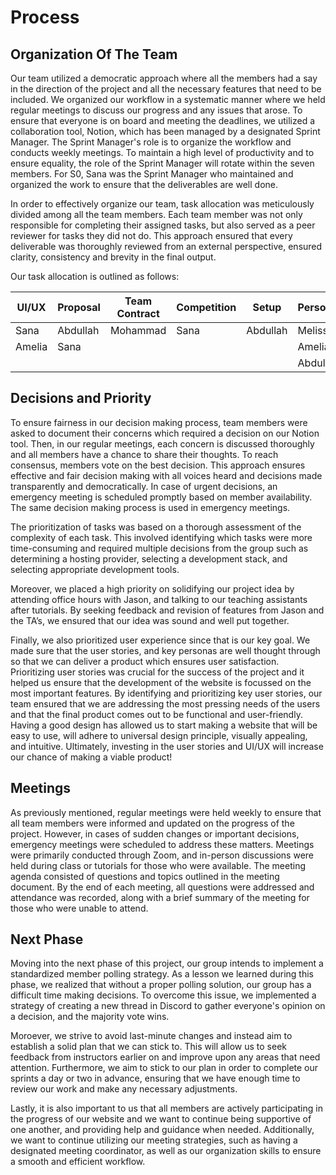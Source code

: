 # Process

## Organization Of The Team

Our team utilized a democratic approach where all the members had a say in the direction of the project and all the necessary features that need to be included. We organized our workflow in a systematic manner where we held regular meetings to discuss our progress and any issues that arose. To ensure that everyone is on board and meeting the deadlines, we utilized a collaboration tool, Notion, which has been managed by a designated Sprint Manager. The Sprint Manager's role is to organize the workflow and conducts weekly meetings. To maintain a high level of productivity and to ensure equality, the role of the Sprint Manager will rotate within the seven members. For S0, Sana was the Sprint Manager who maintained and organized the work to ensure that the deliverables are well done.

In order to effectively organize our team, task allocation was meticulously divided among all the team members. Each team member was not only responsible for completing their assigned tasks, but also served as a peer reviewer for tasks they did not do. This approach ensured that every deliverable was thoroughly reviewed from an external perspective, ensured clarity, consistency and brevity in the final output.

Our task allocation is outlined as follows: 

| UI/UX | Proposal | Team Contract | Competition | Setup | Personas | Process | PB | Done | README |
| --- | --- | --- | --- | --- | --- | --- | --- | --- | --- |
| Sana | Abdullah | Mohammad | Sana | Abdullah | Melissa | Kyle | Kyle | Mohammad | Abdullah |
| Amelia  | Sana |  |  |  | Amelia  | Melissa | Tamseel |  |  |
|  |  |  |  |  | Abdullah | Sana |  |  |  |

## **************************************Decisions and Priority**************************************

To ensure fairness in our decision making process, team members were asked to document their concerns which required a decision on our Notion tool. Then, in our regular meetings, each concern is discussed thoroughly and all members have a chance to share their thoughts. To reach consensus, members vote on the best decision. This approach ensures effective and fair decision making with all voices heard and decisions made transparently and democratically. In case of urgent decisions, an emergency meeting is scheduled promptly based on member availability. The same decision making process is used in emergency meetings.


The prioritization of tasks was based on a thorough assessment of the complexity of each task. This involved identifying which tasks were more time-consuming and required multiple decisions from the group such as determining a hosting provider, selecting a development stack, and selecting appropriate development tools.

Moreover, we placed a high priority on solidifying our project idea by attending office hours with Jason, and talking to our teaching assistants after tutorials. By seeking feedback and revision of features from Jason and the TA’s, we ensured that our idea was sound and well put together. 

Finally, we also prioritized user experience since that is our key goal. We made sure that the user stories, and key personas are well thought through so that we can deliver a product which ensures user satisfaction. Prioritizing user stories was crucial for the success of the project and it helped us ensure that the development of the website is focussed on the most important features. By identifying and prioritizing key user stories, our team ensured that we are addressing the most pressing needs of the users and that the final product comes out to be functional and user-friendly. Having a good design has allowed us to start making a website that will be easy to use, will adhere to universal design principle, visually appealing, and intuitive. Ultimately, investing in the user stories and UI/UX will increase our chance of making a viable product!  

## Meetings

As previously mentioned, regular meetings were held weekly to ensure that all team members were informed and updated on the progress of the project. However, in cases of sudden changes or important decisions, emergency meetings were scheduled to address these matters. Meetings were primarily conducted through Zoom, and in-person discussions were held during class or tutorials for those who were available. The meeting agenda consisted of questions and topics outlined in the meeting document. By the end of each meeting, all questions were addressed and attendance was recorded, along with a brief summary of the meeting for those who were unable to attend.

## Next Phase

Moving into the next phase of this project, our group intends to implement a standardized member polling strategy. As a lesson we learned during this phase, we realized that without a proper polling solution, our group has a difficult time making decisions. To overcome this issue, we implemented a strategy of creating a new thread in Discord to gather everyone's opinion on a decision, and the majority vote wins.

Moroever, we strive to avoid last-minute changes and instead aim to establish a solid plan that we can stick to. This will allow us to seek feedback from instructors earlier on and improve upon any areas that need attention. Furthermore, we aim to stick to our plan in order to complete our sprints a day or two in advance, ensuring that we have enough time to review our work and make any necessary adjustments. 

Lastly, it is also important to us that all members are actively participating in the progress of our website and we want to continue being supportive of one another, and providing help and guidance when needed. Additionally, we want to continue utilizing our meeting strategies, such as having a designated meeting coordinator, as well as our organization skills to ensure a smooth and efficient workflow.

